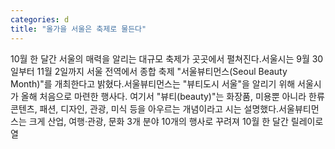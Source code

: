 ```yaml
---
categories: d
title: "올가을 서울은 축제로 물든다"
---
```

10월 한 달간 서울의 매력을 알리는 대규모 축제가 곳곳에서 펼쳐진다.서울시는 9월 30일부터 11월 2일까지 서울 전역에서 종합 축제 "서울뷰티먼스(Seoul Beauty Month)"를 개최한다고 밝혔다.서울뷰티먼스는 "뷰티도시 서울"을 알리기 위해 서울시가 올해 처음으로 마련한 행사다. 여기서 "뷰티(beauty)"는 화장품, 미용뿐 아니라 한류 콘텐츠, 패션, 디자인, 관광, 미식 등을 아우르는 개념이라고 시는 설명했다.서울뷰티먼스는 크게 산업, 여행·관광, 문화 3개 분야 10개의 행사로 꾸려져 10월 한 달간 릴레이로 열
